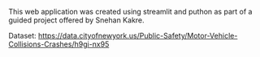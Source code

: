 This web application was created using streamlit and puthon as part of a guided project offered by Snehan Kakre.

Dataset: https://data.cityofnewyork.us/Public-Safety/Motor-Vehicle-Collisions-Crashes/h9gi-nx95
